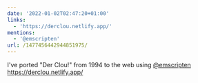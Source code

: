 ```yaml
---
date: '2022-01-02T02:47:20+01:00'
links:
  - 'https://derclou.netlify.app/'
mentions:
  - '@emscripten'
url: /1477456442944851975/
---
```

I've ported "Der Clou!" from 1994 to the web using [@emscripten](https://twitter.com/@emscripten) https://derclou.netlify.app/
